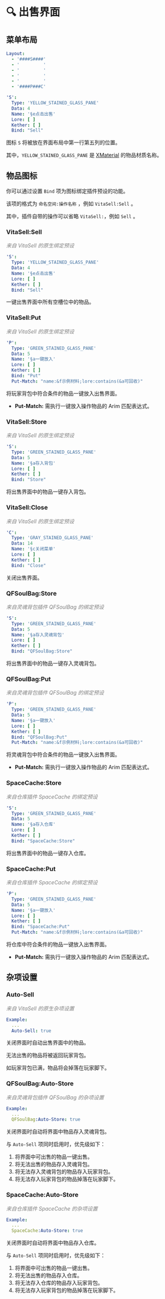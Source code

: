 # 🔍 出售界面

## 菜单布局

``` yaml
Layout:
  - '####S####'
  - '         '
  - '         '
  - '         '
  - '         '
  - '####P###C'
```

``` yaml
'S':
  Type: 'YELLOW_STAINED_GLASS_PANE'
  Data: 4
  Name: '§e点击出售'
  Lore: [ ]
  Kether: [ ]
  Bind: "Sell"
```

图标 `S` 将被放在界面布局中第一行第五列的位置。

其中，`YELLOW_STAINED_GLASS_PANE`
是 [XMaterial](https://github.com/TabooLib/taboolib/blob/dev/6.2.3/platform/platform-bukkit-impl/src/main/java/taboolib/library/xseries/XMaterial.java)
的物品材质名称。

## 物品图标

你可以通过设置 `Bind` 项为图标绑定插件预设的功能。

该项的格式为 `命名空间:操作名称` ，例如 `VitaSell:Sell` 。

其中，插件自带的操作可以省略 `VitaSell:`，例如 `Sell` 。

### VitaSell:Sell

_<font color=gray>来自 VitaSell 的原生绑定预设</font>_

``` yaml
'S':
  Type: 'YELLOW_STAINED_GLASS_PANE'
  Data: 4
  Name: '§e点击出售'
  Lore: [ ]
  Kether: [ ]
  Bind: "Sell"
```

一键出售界面中所有空槽位中的物品。

### VitaSell:Put

_<font color=gray>来自 VitaSell 的原生绑定预设</font>_

``` yaml
'P':
  Type: 'GREEN_STAINED_GLASS_PANE'
  Data: 5
  Name: '§a一键放入'
  Lore: [ ]
  Kether: [ ]
  Bind: "Put"
  Put-Match: "name:&f示例材料;lore:contains(&a可回收)"
```

将玩家背包中符合条件的物品一键放入出售界面。

* **Put-Match:** 需执行一键放入操作物品的 Arim 匹配表达式。

### VitaSell:Store

_<font color=gray>来自 VitaSell 的原生绑定预设</font>_

``` yaml
'S':
  Type: 'GREEN_STAINED_GLASS_PANE'
  Data: 5
  Name: '§a存入背包'
  Lore: [ ]
  Kether: [ ]
  Bind: "Store"
```

将出售界面中的物品一键存入背包。

### VitaSell:Close

_<font color=gray>来自 VitaSell 的原生绑定预设</font>_

``` yaml
'C':
  Type: 'GRAY_STAINED_GLASS_PANE'
  Data: 14
  Name: '§c关闭菜单'
  Lore: [ ]
  Kether: [ ]
  Bind: "Close"
```

关闭出售界面。

### QFSoulBag:Store

_<font color=gray>来自灵魂背包插件 QFSoulBag 的绑定预设</font>_

``` yaml
'S':
  Type: 'GREEN_STAINED_GLASS_PANE'
  Data: 5
  Name: '§a存入灵魂背包'
  Lore: [ ]
  Kether: [ ]
  Bind: "QFSoulBag:Store"
```

将出售界面中的物品一键存入灵魂背包。

### QFSoulBag:Put

_<font color=gray>来自灵魂背包插件 QFSoulBag 的绑定预设</font>_

``` yaml
'P':
  Type: 'GREEN_STAINED_GLASS_PANE'
  Data: 5
  Name: '§a一键放入'
  Lore: [ ]
  Kether: [ ]
  Bind: "QFSoulBag:Put"
  Put-Match: "name:&f示例材料;lore:contains(&a可回收)"
```

将灵魂背包中符合条件的物品一键放入出售界面。

* **Put-Match:** 需执行一键放入操作物品的 Arim 匹配表达式。

### SpaceCache:Store

_<font color=gray>来自仓库插件 SpaceCache 的绑定预设</font>_

``` yaml
'S':
  Type: 'GREEN_STAINED_GLASS_PANE'
  Data: 5
  Name: '§a存入仓库'
  Lore: [ ]
  Kether: [ ]
  Bind: "SpaceCache:Store"
```

将出售界面中的物品一键存入仓库。

### SpaceCache:Put

_<font color=gray>来自仓库插件 SpaceCache 的绑定预设</font>_

``` yaml
'P':
  Type: 'GREEN_STAINED_GLASS_PANE'
  Data: 5
  Name: '§a一键放入'
  Lore: [ ]
  Kether: [ ]
  Bind: "SpaceCache:Put"
  Put-Match: "name:&f示例材料;lore:contains(&a可回收)"
```

将仓库中符合条件的物品一键放入出售界面。

* **Put-Match:** 需执行一键放入操作物品的 Arim 匹配表达式。

## 杂项设置

### Auto-Sell

_<font color=gray>来自 VitaSell 的原生杂项设置</font>_

``` yaml
Example:
  ...
  Auto-Sell: true
```

关闭界面时自动出售界面中的物品。

无法出售的物品将被返回玩家背包。

如玩家背包已满，物品将会掉落在玩家脚下。

### QFSoulBag:Auto-Store

_<font color=gray>来自灵魂背包插件 QFSoulBag 的杂项设置</font>_

``` yaml
Example:
  ...
  QFSoulBag:Auto-Store: true
```

关闭界面时自动将界面中物品存入灵魂背包。

与 `Auto-Sell` 项同时启用时，优先级如下：

1. 将界面中可出售的物品一键出售。
2. 将无法出售的物品存入灵魂背包。
3. 将无法存入灵魂背包的物品存入玩家背包。
4. 将无法存入玩家背包的物品掉落在玩家脚下。

### SpaceCache:Auto-Store

_<font color=gray>来自仓库插件 SpaceCache 的杂项设置</font>_

``` yaml
Example:
  ...
  SpaceCache:Auto-Store: true
```

关闭界面时自动将界面中物品存入仓库。

与 `Auto-Sell` 项同时启用时，优先级如下：

1. 将界面中可出售的物品一键出售。
2. 将无法出售的物品存入仓库。
3. 将无法存入仓库的物品存入玩家背包。
4. 将无法存入玩家背包的物品掉落在玩家脚下。
